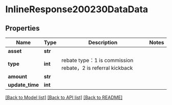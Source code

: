 # InlineResponse200230DataData

## Properties
Name | Type | Description | Notes
------------ | ------------- | ------------- | -------------
**asset** | **str** |  | 
**type** | **int** | rebate type：1 is commission rebate，2 is referral kickback | 
**amount** | **str** |  | 
**update_time** | **int** |  | 

[[Back to Model list]](../README.md#documentation-for-models) [[Back to API list]](../README.md#documentation-for-api-endpoints) [[Back to README]](../README.md)

